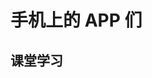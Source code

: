 <script setup>
import AppCard from "/.vitepress/components/AppCard.vue";

const apps = {
    chaoxing: { name: "学习通", icon: "https://p19.qhimg.com/t01e56f9a7cebff2ea2.png" },
}
</script>

# 手机上的 APP 们

## 课堂学习

<AppCard :data="apps.chaoxing" />
